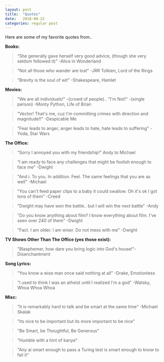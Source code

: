 ```yaml
---
layout: post
title:  "Quotes"
date:   2018-08-22
categories: regular post
---
```

Here are some of my favorite quotes from..

**Books:**
> “She generally gave herself very good advice, (though she very seldom followed it)” -Alice in Wonderland

> "Not all those who wander are lost" -JRR Tolkien, Lord of the Rings

> "Brevity is the soul of wit" -Shakespeare, Hamlet

**Movies:**
> "We are all individuals!" -(crowd of people).. "I'm Not!" -(single person) -Monty Python, Life of Brian

> "Vector! That's me, cuz I'm committing crimes with direction and magnitude!!" -Despicable Me

> "Fear leads to anger, anger leads to hate, hate leads to suffering" -Yoda, Star Wars

**The Office:**
> “Sorry I annoyed you with my friendship!” Andy to Michael

> “I am ready to face any challenges that might be foolish enough to face me” -Dwight

> "And i. To you. In addition. Feel. The same feelings that you are as well" -Michael

> "You can't feed paper clips to a baby it could swallow. Oh it's ok I got tons of them" -Creed

> "Dwight may have won the battle.. but I will win the next battle" -Andy

> "Do you know anything about film? I know everything about film. I've seen over 240 of them" -Dwight

> "Fact. I am older. I am wiser. Do not mess with me" -Dwight

**TV Shows Other Than The Office (yes those exist):**
> "Blasphemer, how dare you bring logic into God's house!"-Disenchantment


**Song Lyrics:**
> "You know a wise man once said nothing at all" -Drake, Emotionless

> "I used to think I was an atheist until I realized I'm a god" -Watsky, Whoa Whoa Whoa


**Misc:**
> "It is remarkably hard to talk and be smart at the same time" -Michael Skalak

> "Its nice to be important but its more important to be nice"

> "Be Smart, be Thoughtful, Be Generous"

> "Humble with a hint of kanye"

> "Any ai smart enough to pass a Turing test is smart enough to know to fail it"
